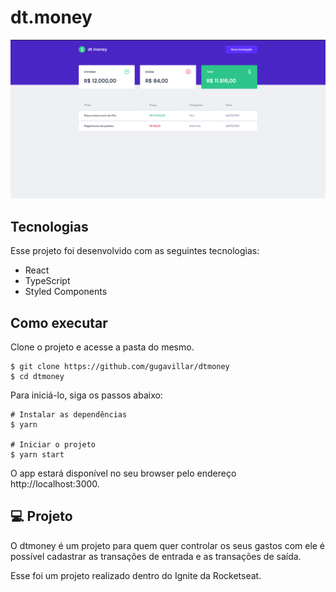 # dt.money

![Imagem inicial da aplicação](https://github.com/gugavillar/dtmoney/blob/main/assets/inicio.png)

## Tecnologias

Esse projeto foi desenvolvido com as seguintes tecnologias:

-  React
-  TypeScript
-  Styled Components

## Como executar

Clone o projeto e acesse a pasta do mesmo.

```
$ git clone https://github.com/gugavillar/dtmoney
$ cd dtmoney
```

Para iniciá-lo, siga os passos abaixo:

```
# Instalar as dependências
$ yarn

# Iniciar o projeto
$ yarn start
```

O app estará disponível no seu browser pelo endereço http://localhost:3000.

## 💻 Projeto

O dtmoney é um projeto para quem quer controlar os seus gastos com ele é possível cadastrar as transações de entrada e as transações de saída.

Esse foi um projeto realizado dentro do Ignite da Rocketseat.
